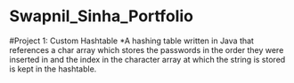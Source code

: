 # Swapnil_Sinha_Portfolio

#Project 1: Custom Hashtable
*A hashing table written in Java that references a char array which stores the passwords in the order they were inserted in and the index in the character array at which the string is stored is kept in the hashtable.
